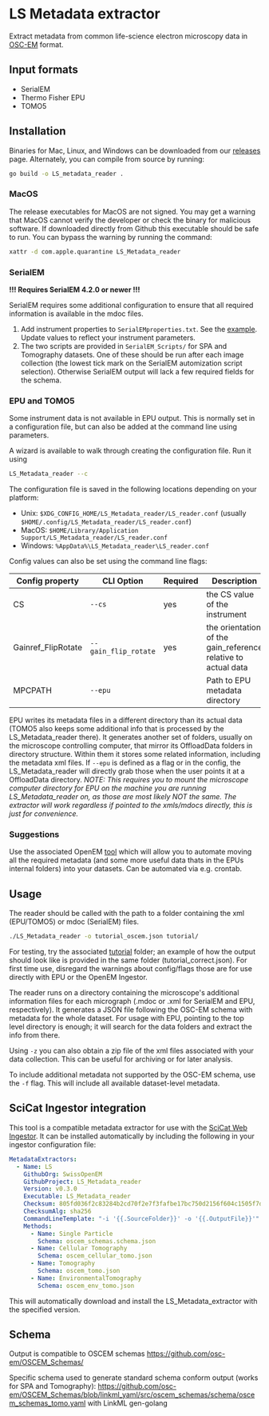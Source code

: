 # LS Metadata extractor
Extract metadata from common life-science electron microscopy data in
[OSC-EM](https://github.com/osc-em) format.

## Input formats

- SerialEM
- Thermo Fisher EPU
- TOMO5

## Installation

Binaries for Mac, Linux, and Windows can be downloaded from our
[releases](https://github.com/SwissOpenEM/LS_Metadata_reader/releases) page.
Alternately, you can compile from source by running:

```sh
go build -o LS_metadata_reader .
```

### MacOS

The release executables for MacOS are not signed. You may get a warning that MacOS
cannot verify the developer or check the binary for malicious software. If downloaded
directly from Github this executable should be safe to run. You can bypass the warning
by running the command:

```sh
xattr -d com.apple.quarantine LS_Metadata_reader
```

### SerialEM

**!!! Requires SerialEM 4.2.0 or newer !!!**

SerialEM requires some additional configuration to ensure that all required information
is available in the mdoc files.

1. Add instrument properties to `SerialEMproperties.txt`. See the
   [example](SerialEM_Scripts/SerialEMproperties_GlobalAutodocEntry_Example.txt). Update
   values to reflect your instrument parameters.
2. The two scripts are provided in `SerialEM_Scripts/` for SPA and Tomography datasets.
   One of these should be run after each image collection (the lowest tick mark on the
   SerialEM automization script selection). Otherwise SerialEM output will lack a few
   required fields for the schema.


### EPU and TOMO5

Some instrument data is not available in EPU output. This is normally set in a
configuration file, but can also be added at the command line using parameters.

A wizard is available to walk through creating the configuration file. Run it using

```sh
LS_Metadata_reader --c
```

The configuration file is saved in the following locations depending on your platform:

   - Unix: `$XDG_CONFIG_HOME/LS_Metadata_reader/LS_reader.conf` (usually `$HOME/.config/LS_Metadata_reader/LS_reader.conf`)
   - MacOS: `$HOME/Library/Application Support/LS_Metadata_reader/LS_reader.conf`
   - Windows: `%AppData%\LS_Metadata_reader\LS_reader.conf`

Config values can also be set using the command line flags:

| Config property | CLI Option | Required | Description |
| ------------- | -------- | ---------- | --- |
| CS  | `--cs` | yes |the CS value of the instrument
| Gainref_FlipRotate | `--gain_flip_rotate` | yes | the orientation of the gain_reference relative to actual data
| MPCPATH | `--epu` | | Path to EPU metadata directory

EPU writes its metadata files in a different directory than its actual data (TOMO5 also
keeps some additional info that is processed by the LS_Metadata_reader there). It
generates another set of folders, usually on the microscope controlling computer, that
mirror its OffloadData folders in directory structure. Within them it stores some
related information, including the metadata xml files. If `--epu` is defined as a flag
or in the config, the LS_Metadata_reader will directly grab those when the user points
it at a OffloadData directory.
*NOTE: This requires you to mount the microscope computer directory for EPU on the
machine you are running LS_Metadata_reader on, as those are most likely NOT the same.
The extractor will work regardless if pointed to the xmls/mdocs directly, this is just
for convenience.*

### Suggestions

Use the associated OpenEM [tool](https://github.com/SwissOpenEM/epu_dataset_merger) which will allow you to automate moving all the required metadata (and some more useful data thats in the EPUs internal folders) into your datasets. Can be automated via e.g. crontab.


## Usage

The reader should be called with the path to a folder containing the xml (EPU/TOMO5) or
mdoc (SerialEM) files.

```sh
./LS_Metadata_reader -o tutorial_oscem.json tutorial/
```

For testing, try the associated [tutorial](tutorial/) folder; an example of how the
output should look like is provided in the same folder (tutorial_correct.json). For
first time use, disregard the warnings about config/flags those are for use directly
with EPU or the OpenEM Ingestor.

The reader runs on a directory containing the microscope's additional information files
for each micrograph (.mdoc or .xml for SerialEM and EPU, respectively). It generates a
JSON file following the OSC-EM schema with metadata for the whole dataset. For
usage with EPU, pointing to the top level directory is enough; it will search for the
data folders and extract the info from there.

Using `-z` you can also obtain a zip file of the xml files associated with your data
collection. This can be useful for archiving or for later analysis.

To include additional metadata not supported by the OSC-EM schema, use the `-f` flag.
This will include all available dataset-level metadata.


## SciCat Ingestor integration

This tool is a compatible metadata extractor for use with the [SciCat Web
Ingestor](https://github.com/SwissOpenEM/Ingestor). It can be installed automatically by
including the following in your ingestor configuration file:

```yaml
MetadataExtractors:
  - Name: LS
    GithubOrg: SwissOpenEM
    GithubProject: LS_Metadata_reader
    Version: v0.3.0
    Executable: LS_Metadata_reader
    Checksum: 805fd036f2c83284b2cd70f2e7f3fafbe17bc750d2156f604c1505f7d5791d75
    ChecksumAlg: sha256
    CommandLineTemplate: "-i '{{.SourceFolder}}' -o '{{.OutputFile}}'"
    Methods:
      - Name: Single Particle
        Schema: oscem_schemas.schema.json
      - Name: Cellular Tomography
        Schema: oscem_cellular_tomo.json
      - Name: Tomography
        Schema: oscem_tomo.json
      - Name: EnvironmentalTomography
        Schema: oscem_env_tomo.json
```

This will automatically download and install the LS_Metadata_extractor with the
specified version.

## Schema
Output is compatible to OSCEM schemas https://github.com/osc-em/OSCEM_Schemas/

Specific schema used to generate standard schema conform output (works for SPA and
Tomography):
https://github.com/osc-em/OSCEM_Schemas/blob/linkml_yaml/src/oscem_schemas/schema/oscem_schemas_tomo.yaml
with LinkML gen-golang
